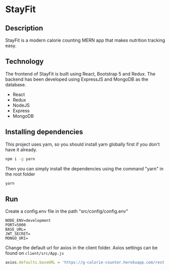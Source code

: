 # StayFit

## Description

StayFit is a modern calorie counting MERN app that makes nutrition tracking easy.

## Technology

The frontend of StayFit is built using React, Bootstrap 5 and Redux.  The backend has been developed using ExpressJS and MongoDB as the database.  

* React
* Redux
* NodeJS
* Express
* MongoDB

## Installing dependencies

This project uses yarn, so you should install yarn globally first if you don't have it already.

```sh
npm i -g yarn
```

Then you can simply install the dependencies using the command "yarn" in the root folder

```sh
yarn
```

## Run

Create a config.env file in the path "src/config/config.env"


```.env
NODE_ENV=development
PORT=5000
BASE_URL=
JWT_SECRET=
MONGO_URI=
```

Change the default url for axios in the client folder. Axios settings can be found on `client/src/App.js`

```jsx
axios.defaults.baseURL = 'https://g-calorie-counter.herokuapp.com/rest';
```

